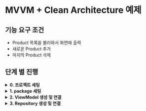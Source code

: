 # MVVM + Clean Architecture 예제

## 기능 요구 조건

- Product 목록을 불러와서 화면에 출력
- 새로운 Product 추가
- 마지막 Product 삭제

## 단계 별 진행

<details>
<summary><b>0. 프로젝트 세팅</b></summary>
<div markdown="1">

</br>

![image01](./README_image/image01.png)

- MainActivity 내에 MainScreen, Product 구성

</div>
</details>

<details>
<summary><b>1. package 세팅</b></summary>
<div markdown="1">

</br>

![image02](./README_image/image02.png)

- Package를 나누는 방법은 `Layer` 단위로 나누는 방식과 `Feature` 단위로 나누는 방식이 있음
- 본 예제에서는 Layer를 구분해서 학습하기 위해 Layer 단위로 나눔
- Layer 구조
  - Presentation Layer: ComposeView, ViewModel
  - Domain Layer: UseCase, RepositoryInterface, DomainModel
  - Data Layer: RepositoryImpl, DataSource, DataModel

</div>
</details>

<details>
<summary><b>2. ViewModel 생성 및 연결</b></summary>
<div markdown="1">

</br>

![image03](./README_image/image03.png)

- ViewModel 생성
  - 상태(products) 및 관련 함수 생성
- ViewModel과 Screen 연결
  - `androidx.lifecycle:lifecycle-viewmodel-compose` 및 `androidx.lifecycle:lifecycle-runtime-compose` 라이브러리 추가
  - Screen에 ViewModel의 상태 및 관련 함수 연결

</div>
</details>

<details>
<summary><b>3. Repository 생성 및 연결</b></summary>
<div markdown="1">

</br>

![image04](./README_image/image04.png)

- Repository 생성
  - ViewModel의 상태(products) 및 관련 함수 이전
  - 인터페이스는 Domain Layer, 구현체는 Data Layer
- Repository ViewModel 연결
  - DI를 위해 전역 객체 관리 도구(`DependenciesProvider`) 생성
  - Repository를 ViewModel에 주입해서 상태 및 관련 함수 연결
  - stateIn으로 Flow -> StateFlow 변경해 구독

</div>
</details>
